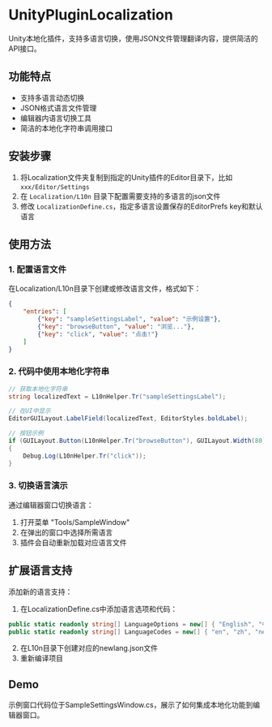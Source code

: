 # UnityPluginLocalization

Unity本地化插件，支持多语言切换，使用JSON文件管理翻译内容，提供简洁的API接口。

## 功能特点
- 支持多语言动态切换
- JSON格式语言文件管理
- 编辑器内语言切换工具
- 简洁的本地化字符串调用接口

## 安装步骤
1. 将Localization文件夹复制到指定的Unity插件的Editor目录下，比如`xxx/Editor/Settings`
2. 在 `Localization/L10n` 目录下配置需要支持的多语言的json文件
3. 修改 `LocalizationDefine.cs`，指定多语言设置保存的EditorPrefs key和默认语言

## 使用方法

### 1. 配置语言文件
在Localization/L10n目录下创建或修改语言文件，格式如下：
```json
{
    "entries": [
        {"key": "sampleSettingsLabel", "value": "示例设置"},
        {"key": "browseButton", "value": "浏览..."},
        {"key": "click", "value": "点击!"}
    ]
}
```

### 2. 代码中使用本地化字符串
```csharp
// 获取本地化字符串
string localizedText = L10nHelper.Tr("sampleSettingsLabel");

// 在UI中显示
EditorGUILayout.LabelField(localizedText, EditorStyles.boldLabel);

// 按钮示例
if (GUILayout.Button(L10nHelper.Tr("browseButton"), GUILayout.Width(80)))
{
    Debug.Log(L10nHelper.Tr("click"));
}
```

### 3. 切换语言演示
通过编辑器窗口切换语言：
1. 打开菜单 "Tools/SampleWindow"
2. 在弹出的窗口中选择所需语言
3. 插件会自动重新加载对应语言文件

## 扩展语言支持
添加新的语言支持：
1. 在LocalizationDefine.cs中添加语言选项和代码：
```csharp
public static readonly string[] LanguageOptions = new[] { "English", "中文", "新语言" };
public static readonly string[] LanguageCodes = new[] { "en", "zh", "newlang" };
```
2. 在L10n目录下创建对应的newlang.json文件
3. 重新编译项目

## Demo
示例窗口代码位于SampleSettingsWindow.cs，展示了如何集成本地化功能到编辑器窗口。
